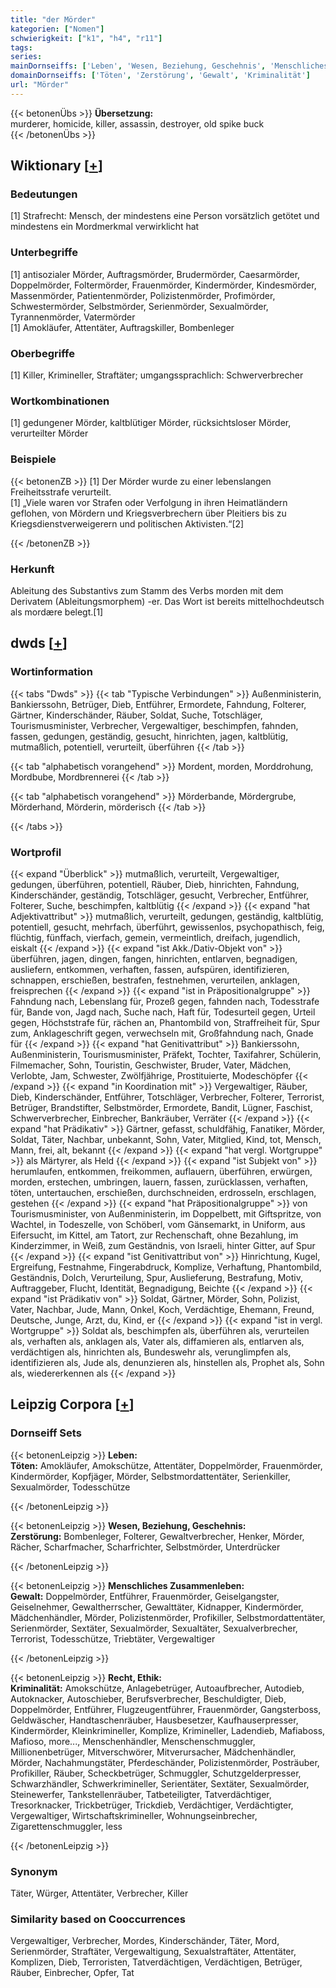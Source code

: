 ```yaml
---
title: "der Mörder"
kategorien: ["Nomen"]
schwierigkeit: ["k1", "h4", "r11"]
tags:
series:
mainDornseiffs: ['Leben', 'Wesen, Beziehung, Geschehnis', 'Menschliches Zusammenleben', 'Recht, Ethik']
domainDornseiffs: ['Töten', 'Zerstörung', 'Gewalt', 'Kriminalität']
url: "Mörder"
---
```


{{< betonenÜbs >}}
**Übersetzung:**  
murderer, homicide, killer, assassin, destroyer, old spike buck  
{{< /betonenÜbs >}}

## Wiktionary [[+](https://de.wiktionary.org/wiki/Mörder)]

### Bedeutungen
[1] Strafrecht: Mensch, der mindestens eine Person vorsätzlich getötet und mindestens ein Mordmerkmal verwirklicht hat  

### Unterbegriffe
[1] antisozialer Mörder, Auftragsmörder, Brudermörder, Caesarmörder, Doppelmörder, Foltermörder, Frauenmörder, Kindermörder,  Kindesmörder, Massenmörder, Patientenmörder, Polizistenmörder, Profimörder, Schwestermörder, Selbstmörder, Serienmörder, Sexualmörder, Tyrannenmörder, Vatermörder  
[1] Amokläufer, Attentäter, Auftragskiller, Bombenleger  

### Oberbegriffe
[1] Killer, Krimineller, Straftäter; umgangssprachlich: Schwerverbrecher  

### Wortkombinationen
[1] gedungener Mörder, kaltblütiger Mörder, rücksichtsloser Mörder, verurteilter Mörder  

### Beispiele
{{< betonenZB >}}
[1] Der Mörder wurde zu einer lebenslangen Freiheitsstrafe verurteilt.  
[1] „Viele waren vor Strafen oder Verfolgung in ihren Heimatländern geflohen, von Mördern und Kriegsverbrechern über Pleitiers bis zu Kriegsdienstverweigerern und politischen Aktivisten.“[2]  

{{< /betonenZB >}}
### Herkunft
Ableitung des Substantivs zum Stamm des Verbs morden mit dem Derivatem (Ableitungsmorphem) -er. Das Wort ist bereits mittelhochdeutsch als mordære belegt.[1]  



## dwds [[+](https://www.dwds.de/wb/Mörder)]

### Wortinformation
{{< tabs "Dwds" >}}
{{< tab "Typische Verbindungen" >}}
Außenministerin, Bankierssohn, Betrüger, Dieb, Entführer, Ermordete, Fahndung, Folterer, Gärtner, Kinderschänder, Räuber, Soldat, Suche, Totschläger, Tourismusminister, Verbrecher, Vergewaltiger, beschimpfen, fahnden, fassen, gedungen, geständig, gesucht, hinrichten, jagen, kaltblütig, mutmaßlich, potentiell, verurteilt, überführen
{{< /tab >}}

{{< tab "alphabetisch vorangehend" >}}
Mordent, morden, Morddrohung, Mordbube, Mordbrennerei
{{< /tab >}}

{{< tab "alphabetisch vorangehend" >}}
Mörderbande, Mördergrube, Mörderhand, Mörderin, mörderisch
{{< /tab >}}

{{< /tabs >}}

### Wortprofil
{{< expand "Überblick" >}} mutmaßlich, verurteilt, Vergewaltiger, gedungen, überführen, potentiell, Räuber, Dieb, hinrichten, Fahndung, Kinderschänder, geständig, Totschläger, gesucht, Verbrecher, Entführer, Folterer, Suche, beschimpfen, kaltblütig {{< /expand >}}
{{< expand "hat Adjektivattribut" >}} mutmaßlich, verurteilt, gedungen, geständig, kaltblütig, potentiell, gesucht, mehrfach, überführt, gewissenlos, psychopathisch, feig, flüchtig, fünffach, vierfach, gemein, vermeintlich, dreifach, jugendlich, eiskalt {{< /expand >}}
{{< expand "ist Akk./Dativ-Objekt von" >}} überführen, jagen, dingen, fangen, hinrichten, entlarven, begnadigen, ausliefern, entkommen, verhaften, fassen, aufspüren, identifizieren, schnappen, erschießen, bestrafen, festnehmen, verurteilen, anklagen, freisprechen {{< /expand >}}
{{< expand "ist in Präpositionalgruppe" >}} Fahndung nach, Lebenslang für, Prozeß gegen, fahnden nach, Todesstrafe für, Bande von, Jagd nach, Suche nach, Haft für, Todesurteil gegen, Urteil gegen, Höchststrafe für, rächen an, Phantombild von, Straffreiheit für, Spur zum, Anklageschrift gegen, verwechseln mit, Großfahndung nach, Gnade für {{< /expand >}}
{{< expand "hat Genitivattribut" >}} Bankierssohn, Außenministerin, Tourismusminister, Präfekt, Tochter, Taxifahrer, Schülerin, Filmemacher, Sohn, Touristin, Geschwister, Bruder, Vater, Mädchen, Verlobte, Jam, Schwester, Zwölfjährige, Prostituierte, Modeschöpfer {{< /expand >}}
{{< expand "in Koordination mit" >}} Vergewaltiger, Räuber, Dieb, Kinderschänder, Entführer, Totschläger, Verbrecher, Folterer, Terrorist, Betrüger, Brandstifter, Selbstmörder, Ermordete, Bandit, Lügner, Faschist, Schwerverbrecher, Einbrecher, Bankräuber, Verräter {{< /expand >}}
{{< expand "hat Prädikativ" >}} Gärtner, gefasst, schuldfähig, Fanatiker, Mörder, Soldat, Täter, Nachbar, unbekannt, Sohn, Vater, Mitglied, Kind, tot, Mensch, Mann, frei, alt, bekannt {{< /expand >}}
{{< expand "hat vergl. Wortgruppe" >}} als Märtyrer, als Held {{< /expand >}}
{{< expand "ist Subjekt von" >}} herumlaufen, entkommen, freikommen, auflauern, überführen, erwürgen, morden, erstechen, umbringen, lauern, fassen, zurücklassen, verhaften, töten, untertauchen, erschießen, durchschneiden, erdrosseln, erschlagen, gestehen {{< /expand >}}
{{< expand "hat Präpositionalgruppe" >}} von Tourismusminister, von Außenministerin, im Doppelbett, mit Giftspritze, von Wachtel, in Todeszelle, von Schöberl, vom Gänsemarkt, in Uniform, aus Eifersucht, im Kittel, am Tatort, zur Rechenschaft, ohne Bezahlung, im Kinderzimmer, in Weiß, zum Geständnis, von Israeli, hinter Gitter, auf Spur {{< /expand >}}
{{< expand "ist Genitivattribut von" >}} Hinrichtung, Kugel, Ergreifung, Festnahme, Fingerabdruck, Komplize, Verhaftung, Phantombild, Geständnis, Dolch, Verurteilung, Spur, Auslieferung, Bestrafung, Motiv, Auftraggeber, Flucht, Identität, Begnadigung, Beichte {{< /expand >}}
{{< expand "ist Prädikativ von" >}} Soldat, Gärtner, Mörder, Sohn, Polizist, Vater, Nachbar, Jude, Mann, Onkel, Koch, Verdächtige, Ehemann, Freund, Deutsche, Junge, Arzt, du, Kind, er {{< /expand >}}
{{< expand "ist in vergl. Wortgruppe" >}} Soldat als, beschimpfen als, überführen als, verurteilen als, verhaften als, anklagen als, Vater als, diffamieren als, entlarven als, verdächtigen als, hinrichten als, Bundeswehr als, verunglimpfen als, identifizieren als, Jude als, denunzieren als, hinstellen als, Prophet als, Sohn als, wiedererkennen als {{< /expand >}}

## Leipzig Corpora [[+](https://corpora.uni-leipzig.de/en/res?word=Mörder&corpusId=deu_newscrawl-public_2018)]

### Dornseiff Sets
{{< betonenLeipzig >}}
**Leben:**  
**Töten:** Amokläufer, Amokschütze, Attentäter, Doppelmörder, Frauenmörder, Kindermörder, Kopfjäger, Mörder, Selbstmordattentäter, Serienkiller, Sexualmörder, Todesschütze  

{{< /betonenLeipzig >}}


{{< betonenLeipzig >}}
**Wesen, Beziehung, Geschehnis:**  
**Zerstörung:** Bombenleger, Folterer, Gewaltverbrecher, Henker, Mörder, Rächer, Scharfmacher, Scharfrichter, Selbstmörder, Unterdrücker  

{{< /betonenLeipzig >}}


{{< betonenLeipzig >}}
**Menschliches Zusammenleben:**  
**Gewalt:** Doppelmörder, Entführer, Frauenmörder, Geiselgangster, Geiselnehmer, Gewaltherrscher, Gewalttäter, Kidnapper, Kindermörder, Mädchenhändler, Mörder, Polizistenmörder, Profikiller, Selbstmordattentäter, Serienmörder, Sextäter, Sexualmörder, Sexualtäter, Sexualverbrecher, Terrorist, Todesschütze, Triebtäter, Vergewaltiger  

{{< /betonenLeipzig >}}


{{< betonenLeipzig >}}
**Recht, Ethik:**  
**Kriminalität:** Amokschütze, Anlagebetrüger, Autoaufbrecher, Autodieb, Autoknacker, Autoschieber, Berufsverbrecher, Beschuldigter, Dieb, Doppelmörder, Entführer, Flugzeugentführer, Frauenmörder, Gangsterboss, Geldwäscher, Handtaschenräuber, Hausbesetzer, Kaufhauserpresser, Kindermörder, Kleinkrimineller, Komplize, Krimineller, Ladendieb, Mafiaboss, Mafioso, more..., Menschenhändler, Menschenschmuggler, Millionenbetrüger, Mitverschwörer, Mitverursacher, Mädchenhändler, Mörder, Nachahmungstäter, Pferdeschänder, Polizistenmörder, Posträuber, Profikiller, Räuber, Scheckbetrüger, Schmuggler, Schutzgelderpresser, Schwarzhändler, Schwerkrimineller, Serientäter, Sextäter, Sexualmörder, Steinewerfer, Tankstellenräuber, Tatbeteiligter, Tatverdächtiger, Tresorknacker, Trickbetrüger, Trickdieb, Verdächtiger, Verdächtigter, Vergewaltiger, Wirtschaftskrimineller, Wohnungseinbrecher, Zigarettenschmuggler, less  

{{< /betonenLeipzig >}}

### Synonym
Täter, Würger, Attentäter, Verbrecher, Killer


### Similarity based on Cooccurrences
Vergewaltiger, Verbrecher, Mordes, Kinderschänder, Täter, Mord, Serienmörder, Straftäter, Vergewaltigung, Sexualstraftäter, Attentäter, Komplizen, Dieb, Terroristen, Tatverdächtigen, Verdächtigen, Betrüger, Räuber, Einbrecher, Opfer, Tat

